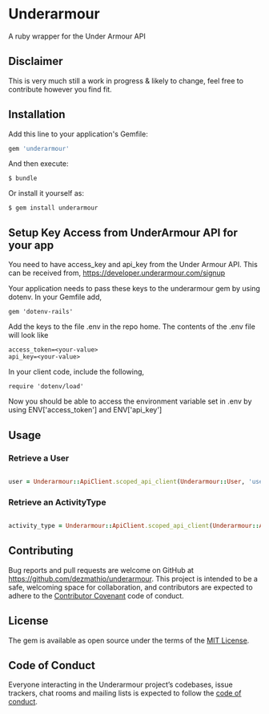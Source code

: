 # Underarmour

A ruby wrapper for the Under Armour API

## Disclaimer

This is very much still a work in progress & likely to change, feel free to contribute however you find fit.

## Installation

Add this line to your application's Gemfile:

```ruby
gem 'underarmour'
```

And then execute:

    $ bundle

Or install it yourself as:

    $ gem install underarmour
    
## Setup Key Access from UnderArmour API for your app
You need to have access_key and api_key from the Under Armour API. This can be received from,
    https://developer.underarmour.com/signup

Your application needs to pass these keys to the underarmour gem by using dotenv. In your Gemfile add,

``` gem 'dotenv-rails' ```

Add the keys to the file .env in the repo home. The contents of the .env file will look like 

```
access_token=<your-value>
api_key=<your-value>
```

In your client code, include the following,

``` require 'dotenv/load' ```

Now you should be able to access the environment variable set in .env by using ENV['access_token'] and ENV['api_key']
    
## Usage

### Retrieve a User

```ruby

user = Underarmour::ApiClient.scoped_api_client(Underarmour::User, 'user/', access_token: 'YOUR_TOKEN', api_key: 'YOUR_CLIENT_API_KEY').find_self

```

### Retrieve an ActivityType

```ruby

activity_type = Underarmour::ApiClient.scoped_api_client(Underarmour::ActivityType, 'activity_type/',access_token: 'YOUR_TOKEN', api_key: 'YOUR_CLIENT_API_KEY').find(215)

```

## Contributing

Bug reports and pull requests are welcome on GitHub at https://github.com/dezmathio/underarmour. This project is intended to be a safe, welcoming space for collaboration, and contributors are expected to adhere to the [Contributor Covenant](http://contributor-covenant.org) code of conduct.

## License

The gem is available as open source under the terms of the [MIT License](http://opensource.org/licenses/MIT).

## Code of Conduct

Everyone interacting in the Underarmour project’s codebases, issue trackers, chat rooms and mailing lists is expected to follow the [code of conduct](https://github.com/[USERNAME]/underarmour/blob/master/CODE_OF_CONDUCT.md).
